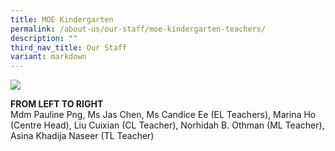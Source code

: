 ```yaml
---
title: MOE Kindergarten
permalink: /about-us/our-staff/moe-kindergarten-teachers/
description: ""
third_nav_title: Our Staff
variant: markdown
---
```

<img src="/images/2024%20Photos/Staff%20Photo/20240130_121428.jpg">

<p><strong>FROM LEFT TO RIGHT </strong><br>
	Mdm Pauline Png, Ms Jas Chen, Ms Candice Ee (EL Teachers), Marina Ho (Centre Head), Liu Cuixian (CL Teacher), Norhidah B. Othman (ML Teacher), Asina Khadija Naseer (TL Teacher)</p>
 